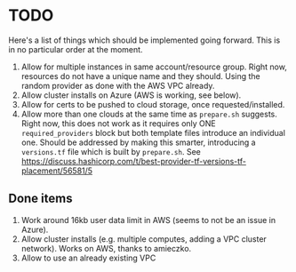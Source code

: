# TODO

Here's a list of things which should be implemented going forward.  This is in no particular order at the moment.

1. Allow for multiple instances in same account/resource group. Right now, resources do not have a unique name and they should.  Using the random provider as done with the AWS VPC already.
2. Allow cluster installs on Azure (AWS is working, see below).
3. Allow for certs to be pushed to cloud storage, once requested/installed.
4. Allow more than one clouds at the same time as `prepare.sh` suggests.  Right now, this does not work as it requires only ONE `required_providers` block but both template files introduce an individual one.  Should be addressed by making this smarter, introducing a `versions.tf` file which is built by `prepare.sh`.  See <https://discuss.hashicorp.com/t/best-provider-tf-versions-tf-placement/56581/5>

## Done items

1. Work around 16kb user data limit in AWS (seems to not be an issue in Azure).
2. Allow cluster installs (e.g. multiple computes, adding a VPC cluster network).  Works on AWS, thanks to amieczko.
3. Allow to use an already existing VPC
